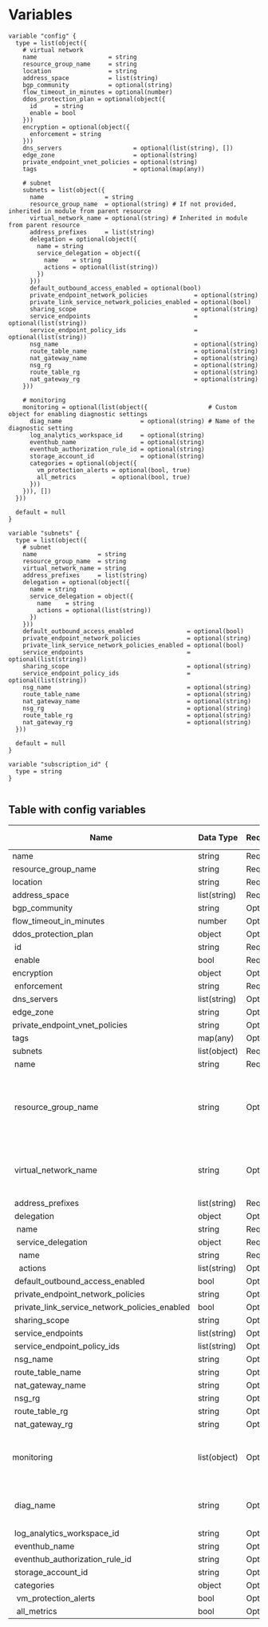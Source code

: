 # Variables

```
variable "config" {  type = list(object({
    # virtual network
    name                    = string
    resource_group_name     = string
    location                = string
    address_space           = list(string)
    bgp_community           = optional(string)
    flow_timeout_in_minutes = optional(number)
    ddos_protection_plan = optional(object({
      id     = string
      enable = bool
    }))
    encryption = optional(object({
      enforcement = string
    }))
    dns_servers                    = optional(list(string), [])
    edge_zone                      = optional(string)
    private_endpoint_vnet_policies = optional(string)
    tags                           = optional(map(any))

    # subnet
    subnets = list(object({
      name                 = string
      resource_group_name  = optional(string) # If not provided, inherited in module from parent resource
      virtual_network_name = optional(string) # Inherited in module from parent resource
      address_prefixes     = list(string)
      delegation = optional(object({
        name = string
        service_delegation = object({
          name    = string
          actions = optional(list(string))
        })
      }))
      default_outbound_access_enabled = optional(bool)
      private_endpoint_network_policies             = optional(string)
      private_link_service_network_policies_enabled = optional(bool)
      sharing_scope                                 = optional(string)
      service_endpoints                             = optional(list(string))
      service_endpoint_policy_ids                   = optional(list(string))
      nsg_name                                      = optional(string)
      route_table_name                              = optional(string)
      nat_gateway_name                              = optional(string)
      nsg_rg                                        = optional(string)
      route_table_rg                                = optional(string)
      nat_gateway_rg                                = optional(string)
    }))

    # monitoring
    monitoring = optional(list(object({                 # Custom object for enabling diagnostic settings
      diag_name                      = optional(string) # Name of the diagnostic setting
      log_analytics_workspace_id     = optional(string)
      eventhub_name                  = optional(string)
      eventhub_authorization_rule_id = optional(string)
      storage_account_id             = optional(string)
      categories = optional(object({
        vm_protection_alerts = optional(bool, true)
        all_metrics          = optional(bool, true)
      }))
    })), [])
  }))

  default = null
}

variable "subnets" {
  type = list(object({
    # subnet
    name                 = string
    resource_group_name  = string
    virtual_network_name = string
    address_prefixes     = list(string)
    delegation = optional(object({
      name = string
      service_delegation = object({
        name    = string
        actions = optional(list(string))
      })
    }))
    default_outbound_access_enabled               = optional(bool)
    private_endpoint_network_policies             = optional(string)
    private_link_service_network_policies_enabled = optional(bool)
    service_endpoints                             = optional(list(string))
    sharing_scope                                 = optional(string)
    service_endpoint_policy_ids                   = optional(list(string))
    nsg_name                                      = optional(string)
    route_table_name                              = optional(string)
    nat_gateway_name                              = optional(string)
    nsg_rg                                        = optional(string)
    route_table_rg                                = optional(string)
    nat_gateway_rg                                = optional(string)
  }))

  default = null
}

variable "subscription_id" {
  type = string
}


```


## Table with config variables

| Name | Data Type | Requirement | Default Value | Comment |
| ------- | --------- | ----------- | ------------- | ------- |
|name | string | Required |  |  |
|resource_group_name | string | Required |  |  |
|location | string | Required |  |  |
|address_space | list(string) | Required |  |  |
|bgp_community | string | Optional |  |  |
|flow_timeout_in_minutes | number | Optional |  |  |
|ddos_protection_plan | object | Optional |  |  |
|&nbsp;id | string | Required |  |  |
|&nbsp;enable | bool | Required |  |  |
|encryption | object | Optional |  |  |
|&nbsp;enforcement | string | Required |  |  |
|dns_servers | list(string) | Optional | [] |  |
|edge_zone | string | Optional |  |  |
|private_endpoint_vnet_policies | string | Optional |  |  |
|tags | map(any) | Optional |  |  |
|subnets | list(object) | Required |  |  |
|&nbsp;name | string | Required |  |  |
|&nbsp;resource_group_name | string | Optional |  |  If not provided, inherited in module from parent resource |
|&nbsp;virtual_network_name | string | Optional |  |  Inherited in module from parent resource |
|&nbsp;address_prefixes | list(string) | Required |  |  |
|&nbsp;delegation | object | Optional |  |  |
|&nbsp;&nbsp;name | string | Required |  |  |
|&nbsp;&nbsp;service_delegation | object | Required |  |  |
|&nbsp;&nbsp;&nbsp;name | string | Required |  |  |
|&nbsp;&nbsp;&nbsp;actions | list(string) | Optional |  |  |
|&nbsp;default_outbound_access_enabled | bool | Optional |  |  |
|&nbsp;private_endpoint_network_policies | string | Optional |  |  |
|&nbsp;private_link_service_network_policies_enabled | bool | Optional |  |  |
|&nbsp;sharing_scope | string | Optional |  |  |
|&nbsp;service_endpoints | list(string) | Optional |  |  |
|&nbsp;service_endpoint_policy_ids | list(string) | Optional |  |  |
|&nbsp;nsg_name | string | Optional |  |  |
|&nbsp;route_table_name | string | Optional |  |  |
|&nbsp;nat_gateway_name | string | Optional |  |  |
|&nbsp;nsg_rg | string | Optional |  |  |
|&nbsp;route_table_rg | string | Optional |  |  |
|&nbsp;nat_gateway_rg | string | Optional |  |  |
|monitoring | list(object) | Optional | [] |  Custom object for enabling diagnostic settings |
|&nbsp;diag_name | string | Optional |  |  Name of the diagnostic setting |
|&nbsp;log_analytics_workspace_id | string | Optional |  |  |
|&nbsp;eventhub_name | string | Optional |  |  |
|&nbsp;eventhub_authorization_rule_id | string | Optional |  |  |
|&nbsp;storage_account_id | string | Optional |  |  |
|&nbsp;categories | object | Optional |  |  |
|&nbsp;&nbsp;vm_protection_alerts | bool | Optional |  true |  |
|&nbsp;&nbsp;all_metrics | bool | Optional |  true |  |


